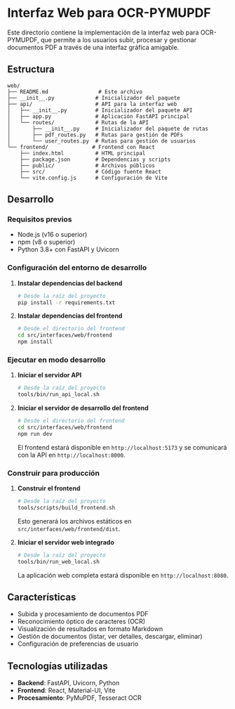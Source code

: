 # Interfaz Web para OCR-PYMUPDF

Este directorio contiene la implementación de la interfaz web para OCR-PYMUPDF, que permite a los usuarios subir, procesar y gestionar documentos PDF a través de una interfaz gráfica amigable.

## Estructura

```
web/
├── README.md                # Este archivo
├── __init__.py             # Inicializador del paquete
├── api/                    # API para la interfaz web
│   ├── __init__.py         # Inicializador del paquete API
│   ├── app.py              # Aplicación FastAPI principal
│   └── routes/             # Rutas de la API
│       ├── __init__.py     # Inicializador del paquete de rutas
│       ├── pdf_routes.py   # Rutas para gestión de PDFs
│       └── user_routes.py  # Rutas para gestión de usuarios
└── frontend/              # Frontend con React
    ├── index.html          # HTML principal
    ├── package.json        # Dependencias y scripts
    ├── public/             # Archivos públicos
    ├── src/                # Código fuente React
    └── vite.config.js      # Configuración de Vite
```

## Desarrollo

### Requisitos previos

- Node.js (v16 o superior)
- npm (v8 o superior)
- Python 3.8+ con FastAPI y Uvicorn

### Configuración del entorno de desarrollo

1. **Instalar dependencias del backend**

   ```bash
   # Desde la raíz del proyecto
   pip install -r requirements.txt
   ```

2. **Instalar dependencias del frontend**

   ```bash
   # Desde el directorio del frontend
   cd src/interfaces/web/frontend
   npm install
   ```

### Ejecutar en modo desarrollo

1. **Iniciar el servidor API**

   ```bash
   # Desde la raíz del proyecto
   tools/bin/run_api_local.sh
   ```

2. **Iniciar el servidor de desarrollo del frontend**

   ```bash
   # Desde el directorio del frontend
   cd src/interfaces/web/frontend
   npm run dev
   ```

   El frontend estará disponible en `http://localhost:5173` y se comunicará con la API en `http://localhost:8000`.

### Construir para producción

1. **Construir el frontend**

   ```bash
   # Desde la raíz del proyecto
   tools/scripts/build_frontend.sh
   ```

   Esto generará los archivos estáticos en `src/interfaces/web/frontend/dist`.

2. **Iniciar el servidor web integrado**

   ```bash
   # Desde la raíz del proyecto
   tools/bin/run_web_local.sh
   ```

   La aplicación web completa estará disponible en `http://localhost:8080`.

## Características

- Subida y procesamiento de documentos PDF
- Reconocimiento óptico de caracteres (OCR)
- Visualización de resultados en formato Markdown
- Gestión de documentos (listar, ver detalles, descargar, eliminar)
- Configuración de preferencias de usuario

## Tecnologías utilizadas

- **Backend**: FastAPI, Uvicorn, Python
- **Frontend**: React, Material-UI, Vite
- **Procesamiento**: PyMuPDF, Tesseract OCR